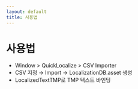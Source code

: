 ```yaml
---
layout: default
title: 사용법
---
```

# 사용법
- Window > QuickLocalize > CSV Importer
- CSV 지정 → Import → LocalizationDB.asset 생성
- LocalizedTextTMP로 TMP 텍스트 바인딩

